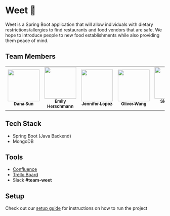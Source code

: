 # Weet :green_apple:

Weet is a Spring Boot application that will allow individuals with dietary restrictions/allergies to find restaurants and food vendors that are safe. We hope to introduce people to new food establishments while also providing them peace of mind.

## Team Members
<table>
  <tr>
   <td align="center"><a href="https://github.com/dana-sun"><img src="https://avatars.githubusercontent.com/u/60711992?v=4" width="100px;" alt=""/><br /><sub>   <b>Dana Sun</b></sub></a><br /></td>
    <td align="center"><a href="https://github.com/eh2376"><img src="https://avatars.githubusercontent.com/u/60126108?v=4" width="100px;" alt=""/><br /><sub>   <b>Emily Herschmann</b></sub></a><br /></td>
    <td align="center"><a href="https://github.com/Jen-Lopez"><img src="https://avatars.githubusercontent.com/u/21044058?s=400&u=ba065b3d40eb24aabc9097b14cf78c2f504adc52&v=4" width="100px;"  alt=""/><br /><sub>   <b>Jennifer Lopez</b></sub></a><br /></td>
    <td align="center"><a href="https://github.com/owang00"><img src="https://avatars.githubusercontent.com/u/47338294?v=4" width="100px;" alt=""/><br /><sub><b>Oliver Wang</b></sub></a><br /></td>
    <td align="center"><a href="https://github.com/SiddharthDatar"><img src="https://avatars.githubusercontent.com/u/89956725?v=4" width="100px;" alt=""/><br /><sub>   <b>Siddharth Datar</b></sub></a><br/></td>
  </tr>
</table>

## Tech Stack
- Spring Boot (Java Backend)
- MongoDB

## Tools
- [Confluence](https://weet-app.atlassian.net/wiki/spaces/WEET/overview)
- [Trello Board](https://trello.com/b/QTIius7p/team-weet)
- Slack **#team-weet**

## Setup
Check out our [setup guide](./SETUP.md) for instructions on how to run the project
